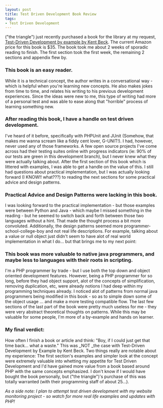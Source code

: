 ```yaml
---
layout: post
title: Test Driven Development Book Review
tags:
- Test Driven Development
---
```


("the triangle") just recently purchased a book for the library at my request, [Test-Driven Development by example by Kent Beck](http://www.amazon.com/Test-Driven-Development-Addison-Wesley-Signature/dp/0321146530/ref=sr_1_1/105-6718214-8033249?ie=UTF8&s=books&qid=1182019016&sr=8-1).  The current Amazon price for this book is $35.  The book took me about 2 weeks of sporadic reading to finish.  The first section took the first week, the remaining 2 sections and appendix flew by.

### This book is an easy reader.

While it is a technical concept, the author writes in a conversational way - which is helpful when you're learning new concepts.  He also makes jokes from time to time, and relates his writing to his previous development experiences.  Since the ideas were new to me, this type of writing had more of a personal test and was able to ease along that "horrible" process of learning something new.

### After reading this book, I have a handle on test driven development.

I've heard of it before, specifically with PHPUnit and JUnit (Somehow, that makes me wanna scream like a fiddy cent lover, G-UNIT!).  I had, however, never used any of those frameworks.  A few open source projects I've come across had their testing suites online with progress indicators (ie: 90% of our tests are green in this development branch), but I never knew what they were actually talking about.  After the first section of this book which is littered with examples, I was able to get a handle on the value of this.  I still had questions about practical implementation, but I was actually looking forward (I KNOW!! what???) to reading the next sections for some practical advice and design patterns.

### Practical Advice and Design Patterns were lacking in this book.

I was looking forward to the practical implementation - but those examples were between Python and Java - which maybe I missed something in the reading - but he seemed to switch back and forth between those two languages without a hint.  That made the thought process a bit more convoluted.  Additionally, the design patterns seemed more programmer-school-college-boy and not real life descriptions.  For example, talking about a value or null object just didn't seem to have alot of real world implementation in what I do... but that brings me to my next point:

### This book was more valuable to native java programmers, and maybe less to languages with their roots in scripting.

I'm a PHP programmer by trade - but I use both the top down and object oriented development features.  However, being a PHP programmer for so long, before they had object support, alot of the concepts of simplification, removing duplication, etc, were already notions I had deep within my programming techniques already.  I noticed alot of patterns from normal java programmers being modified in this book - so as to simple down some of the object usage ... and make a more testing compatible flow.  The last few sections of the last part of the book were pretty much useless for me - they were very abstract theoretical thoughts on patterns.  While this may be valuable for some people, I'm more of a by-example and hands on learner.

### My final verdict:

How often I finish a book or article and think: "Boy, if I could just get that time back... what a waste."  This was _NOT  _the case with Test-Driven Development by Example by Kent Beck.  Two things really are notable about my experience: The first section's examples and simpler look at the concept were extremely valuable into whetting my appetite for Test Driven Development and I'd have gained more value from a book based around PHP with the same concepts emphasized.  I don't know if I would have bought the book personally, but ("the triangle")'s purchase of this was totally warranted (with their programming staff of about 25...).

_As a side note: I plan to attempt test driven development with my website monitoring project - so watch for more real life examples and updates with PHP!_

